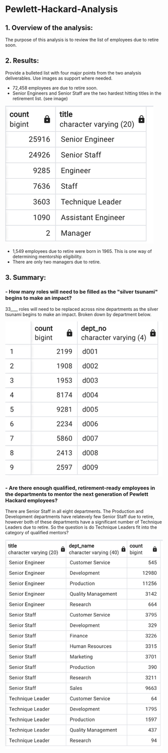 # Pewlett-Hackard-Analysis

## 1. Overview of the analysis:
The purpose of this analysis is to review the list of employees due to retire soon.

## 2. Results:
Provide a bulleted list with four major points from the two analysis deliverables. Use images as support where needed.
- 72,458 employees are due to retire soon.
- Senior Engineers and Senior Staff are the two hardest hitting titles in the retirement list. (see image)

![silver tsunami by title](./Data/retirement_by_title.png?raw=true)
- 1,549 employees due to retire were born in 1965. This is one way of determining mentorship eligibility.
- There are only two managers due to retire.

## 3. Summary:

### - How many roles will need to be filled as the "silver tsunami" begins to make an impact?
33,___ roles will need to be replaced across nine departments as the silver tsunami begins to make an impact. Broken down by department below.

![silver tsunami by dept](./Data/silver_tsunami_dept.png?raw=true)

### - Are there enough qualified, retirement-ready employees in the departments to mentor the next generation of Pewlett Hackard employees?
There are Senior Staff in all eight departments. The Production and Development departments have relatevely few Senior Staff due to retire, however both of these departments have a significant number of Technique Leaders due to retire. So the question is do Technique Leaders fit into the category of qualified mentors?

![silver tsunami by dept](./Data/retirement_by_title_dept.png?raw=true)
